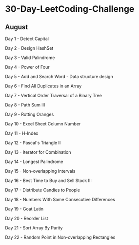 # 30-Day-LeetCoding-Challenge

## August

Day 1 - Detect Capital

Day 2 - Design HashSet

Day 3 - Valid Palindrome

Day 4 - Power of Four

Day 5 - Add and Search Word - Data structure design

Day 6 - Find All Duplicates in an Array

Day 7 - Vertical Order Traversal of a Binary Tree

Day 8 - Path Sum III

Day 9 - Rotting Oranges

Day 10 - Excel Sheet Column Number

Day 11 - H-Index

Day 12 - Pascal's Triangle II

Day 13 - Iterator for Combination

Day 14 - Longest Palindrome

Day 15 - Non-overlapping Intervals

Day 16 - Best Time to Buy and Sell Stock III

Day 17 - Distribute Candies to People

Day 18 - Numbers With Same Consecutive Differences

Day 19 - Goat Latin

Day 20 - Reorder List

Day 21 - Sort Array By Parity

Day 22 - Random Point in Non-overlapping Rectangles
